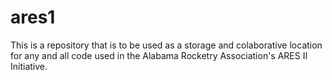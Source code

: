 # ares1
This is a repository that is to be used as a storage and colaborative location for any and all code used in the Alabama Rocketry Association's ARES II Initiative.
